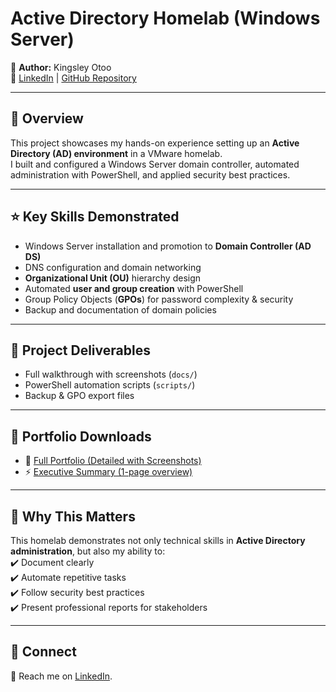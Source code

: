 # Active Directory Homelab (Windows Server)

👤 **Author:** Kingsley Otoo  
🔗 [LinkedIn](https://www.linkedin.com/in/kingsley-otoo-6aabb0273) | [GitHub Repository](https://github.com/Tygun02/ActiveDirectory-Lab-Homelab)

---

## 📌 Overview
This project showcases my hands-on experience setting up an **Active Directory (AD) environment** in a VMware homelab.  
I built and configured a Windows Server domain controller, automated administration with PowerShell, and applied security best practices.

---

## ⭐ Key Skills Demonstrated
- Windows Server installation and promotion to **Domain Controller (AD DS)**  
- DNS configuration and domain networking  
- **Organizational Unit (OU)** hierarchy design  
- Automated **user and group creation** with PowerShell  
- Group Policy Objects (**GPOs**) for password complexity & security  
- Backup and documentation of domain policies  

---

## 📂 Project Deliverables
- Full walkthrough with screenshots (`docs/`)  
- PowerShell automation scripts (`scripts/`)  
- Backup & GPO export files  

---

## 📄 Portfolio Downloads
- 📘 [Full Portfolio (Detailed with Screenshots)](../ActiveDirectoryHomelab-Portfolio.pdf)  
- ⚡ [Executive Summary (1-page overview)](../ActiveDirectoryHomelab-Summary.pdf)  

---

## 🚀 Why This Matters
This homelab demonstrates not only technical skills in **Active Directory administration**, but also my ability to:  
✔️ Document clearly  
✔️ Automate repetitive tasks  
✔️ Follow security best practices  
✔️ Present professional reports for stakeholders  

---

## 🔗 Connect
📧 Reach me on [LinkedIn](https://www.linkedin.com/in/kingsley-otoo-6aabb0273).  
